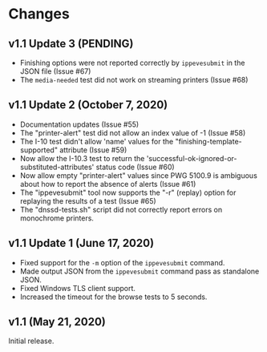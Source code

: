 Changes
=======

v1.1 Update 3 (PENDING)
-----------------------

- Finishing options were not reported correctly by `ippevesubmit` in the JSON
  file (Issue #67)
- The `media-needed` test did not work on streaming printers (Issue #68)


v1.1 Update 2 (October 7, 2020)
-------------------------------

- Documentation updates (Issue #55)
- The "printer-alert" test did not allow an index value of -1 (Issue #58)
- The I-10 test didn't allow 'name' values for the
  "finishing-template-supported" attribute (Issue #59)
- Now allow the I-10.3 test to return the
  'successful-ok-ignored-or-substituted-attributes' status code (Issue #60)
- Now allow empty "printer-alert" values since PWG 5100.9 is ambiguous about
  how to report the absence of alerts (Issue #61)
- The "ippevesubmit" tool now supports the "-r" (replay) option for replaying
  the results of a test (Issue #65)
- The "dnssd-tests.sh" script did not correctly report errors on monochrome
  printers.


v1.1 Update 1 (June 17, 2020)
-----------------------------

- Fixed support for the `-m` option of the `ippevesubmit` command.
- Made output JSON from the `ippevesubmit` command pass as standalone JSON.
- Fixed Windows TLS client support.
- Increased the timeout for the browse tests to 5 seconds.


v1.1 (May 21, 2020)
-------------------

Initial release.
